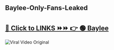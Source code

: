 
 ## Baylee-Only-Fans-Leaked

# <h2><a href="https://clipsfans.com/Baylee&ref=git">🔗 Click to LINKS ⏩⏩ 👉 🟢 Baylee </a></h2>

<a href="https://clipsfans.com/Baylee&ref=git" rel="nofollow" data-target="animated-image.originalLink"><img src="https://i.ibb.co.com/xMMVF88/686577567.gif" alt="Viral Video Original" style="max-width: 100%; display: inline-block;" data-target="animated-image.originalImage"></a>
